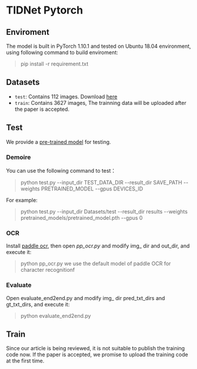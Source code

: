 # TIDNet Pytorch 
## Enviroment
The model is built in PyTorch 1.10.1 and tested on Ubuntu 18.04 environment, using following command to build enviroment:
> pip install -r requirement.txt

## Datasets
- `test`: Contains 112 images. Download [here](https://github.com/jaweray/TIDNet/releases/download/data/pretrained_model.pth)
- `train`: Contains 3627 images, The trainning data will be uploaded after the paper is accepted.

## Test
We provide a [pre-trained model](https://github.com/jaweray/TIDNet/releases/download/data/test.zip) for testing.

### Demoire
You can use the following command to test：
> python test.py --input_dir TEST_DATA_DIR --result_dir SAVE_PATH --weights PRETRAINED_MODEL --gpus DEVICES_ID

For example:
> python test.py --input_dir Datasets/test --result_dir results --weights pretrained_models/pretrained_model.pth --gpus 0

### OCR
Install [paddle ocr](https://www.paddlepaddle.org.cn/), then open *pp_ocr.py* and modify img_ dir and out_dir, and execute it:
> python pp_ocr.py
we use the default model of paddle OCR for character recognitionf

### Evaluate
Open evaluate_end2end.py and modify img_ dir pred_txt_dirs and gt_txt_dirs, and execute it:
> python evaluate_end2end.py

## Train
Since our article is being reviewed, it is not suitable to publish the training code now. If the paper is accepted, we promise to upload the training code at the first time.
